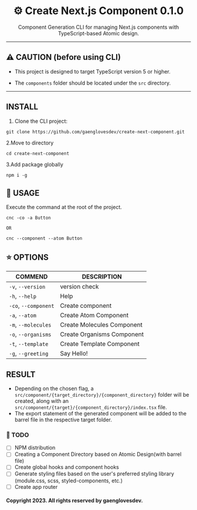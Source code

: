 <div align="center">
  <h1 style="text-align:center">⚙️ Create Next.js Component 0.1.0</h1>
</div>

<div align="center">
  <p style="text-align:center">
    Component Generation CLI for managing Next.js components with TypeScript-based Atomic design.
  </p>
</div>

---

## ⚠️ CAUTION (before using CLI)

- This project is designed to target TypeScript version 5 or higher.

- The `components` folder should be located under the `src` directory.

---

## INSTALL

1. Clone the CLI project:

```
git clone https://github.com/gaenglovesdev/create-next-component.git
```

2.Move to directory

```
cd create-next-component
```

3.Add package globally

```
npm i -g
```

## 📃 USAGE

Execute the command at the root of the project.

```
cnc -co -a Button

OR

cnc --component --atom Button
```

## ⭐️ OPTIONS

| COMMEND              | DESCRIPTION                |
| -------------------- | -------------------------- |
| `-v`, `--version`    | version check              |
| `-h`, `--help`       | Help                       |
| `-co`, `--component` | Create component           |
| `-a`, `--atom`       | Create Atom Component      |
| `-m`, `--molecules`  | Create Molecules Component |
| `-o`, `--organisms`  | Create Organisms Component |
| `-t`, `--template`   | Create Template Component  |
| `-g`, `--greeting`   | Say Hello!                 |

## RESULT

- Depending on the chosen flag, a `src/component/{target_directory}/{component_directory}` folder will be created, along with an `src/component/{target}/{component_directory}/index.tsx` file.
- The export statement of the generated component will be added to the barrel file in the respective target folder.

### 📌 TODO

- [ ] NPM distribution
- [ ] Creating a Component Directory based on Atomic Design(with barrel file)
- [ ] Create global hooks and component hooks
- [ ] Generate styling files based on the user's preferred styling library (module.css, scss, styled-components, etc.)
- [ ] Create app router

#### Copyright 2023. All rights reserved by gaenglovesdev.

